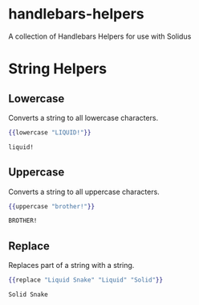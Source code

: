 handlebars-helpers
==================

A collection of Handlebars Helpers for use with Solidus

# String Helpers

## Lowercase

Converts a string to all lowercase characters.

```handlebars
{{lowercase "LIQUID!"}}

liquid!
```

## Uppercase

Converts a string to all uppercase characters.

```handlebars
{{uppercase "brother!"}}

BROTHER!
```

## Replace

Replaces part of a string with a string.

```handlebars
{{replace "Liquid Snake" "Liquid" "Solid"}}

Solid Snake
```